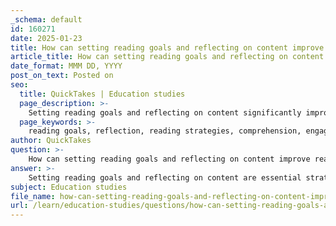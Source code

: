 ```yaml
---
_schema: default
id: 160271
date: 2025-01-23
title: How can setting reading goals and reflecting on content improve reading strategies?
article_title: How can setting reading goals and reflecting on content improve reading strategies?
date_format: MMM DD, YYYY
post_on_text: Posted on
seo:
  title: QuickTakes | Education studies
  page_description: >-
    Setting reading goals and reflecting on content significantly improve reading strategies by enhancing comprehension, critical thinking, engagement, and academic performance.
  page_keywords: >-
    reading goals, reflection, reading strategies, comprehension, engagement, critical thinking, academic performance, cognitive strategies, collaboration, skill development
author: QuickTakes
question: >-
    How can setting reading goals and reflecting on content improve reading strategies?
answer: >-
    Setting reading goals and reflecting on content are essential strategies that can significantly enhance reading comprehension and overall reading effectiveness. Here’s how these practices contribute to improved reading strategies:\n\n1. **Purposeful Reading**: Establishing specific reading goals helps to create a clear purpose for reading. When students know what they are looking for—be it understanding a concept, gathering information for a project, or preparing for an exam—they are more likely to stay focused and engaged. This targeted approach reduces the likelihood of skimming through the material and missing key elements, thereby reinforcing comprehension.\n\n2. **Enhanced Engagement**: When students set goals, they are more motivated to read carefully and thoughtfully. This motivation can lead to a deeper engagement with the text, as they are actively seeking to fulfill their objectives. Engaged readers are more likely to reflect on the material, which can lead to better retention and understanding.\n\n3. **Critical Thinking and Reflection**: Reflecting on what has been read encourages critical thinking. Good readers often ask themselves questions about the text's meaning, relevance, and implications. This reflective practice not only aids comprehension but also fosters a deeper understanding of the material. For instance, after reading, students might consider how the information connects to their prior knowledge or how it applies to real-world situations.\n\n4. **Improved Academic Performance**: Research indicates that students who engage in reflective practices tend to perform better academically. Reflection helps solidify knowledge and can lead to improved performance in assessments. By thinking critically about their reading experiences, students can identify areas where they need further clarification or study, thus enhancing their learning outcomes.\n\n5. **Cognitive Strategies**: Setting reading goals often involves employing cognitive strategies such as summarizing, inferring, and activating prior knowledge. These strategies help students process information more effectively and improve their critical thinking skills. For example, summarizing what they have read can help students distill the main ideas and reinforce their understanding.\n\n6. **Collaboration and Peer Learning**: When students share their reading goals and reflections with peers, it can lead to collaborative learning experiences. Discussing texts in study groups allows students to compare interpretations and insights, enriching their understanding and fostering a supportive learning environment.\n\n7. **Skill Development**: Regularly setting goals and reflecting on reading can help students develop essential skills such as analytical thinking, effective communication, and self-regulation. These skills are not only beneficial for academic success but also for lifelong learning and personal development.\n\nIn summary, setting reading goals and reflecting on content are powerful strategies that enhance reading comprehension, critical thinking, and academic performance. By incorporating these practices into their reading routines, students can become more effective readers and learners.
subject: Education studies
file_name: how-can-setting-reading-goals-and-reflecting-on-content-improve-reading-strategies.md
url: /learn/education-studies/questions/how-can-setting-reading-goals-and-reflecting-on-content-improve-reading-strategies
---
```


&nbsp;